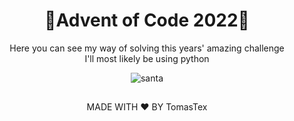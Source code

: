 #  <div align="center"> 🔴**Advent of Code 2022**🔴

<div align="center"> Here you can see my way of solving this years' amazing challenge

<div align="center"> I'll most likely be using python

>

![santa](https://media1.giphy.com/media/ZgUP2RN4uaoT0Pq5iB/giphy.gif)

##
<div align="center"> MADE WITH ❤️ BY TomasTex </div>